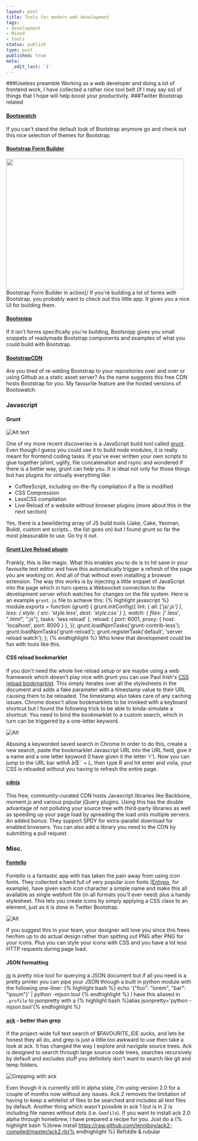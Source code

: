 ```yaml
---
layout: post
title: Tools for modern web development
tags:
- development
- Mixed
- tools
status: publish
type: post
published: true
meta:
  _edit_last: '1'
---
```

###Useless preamble
Working as a web developer and doing a lot of frontend work, I have collected a rather nice tool belt (if I may say so) of things that I hope will help boost your productivity.
###Twitter Bootstrap related
#### [Bootswatch][1]
If you can't stand the default look of Bootstrap anymore go and check out this nice selection of themes for Bootstrap.

#### [Bootstrap Form Builder][2]

<img title="Bootstrap Form Builder" src="https://lh6.googleusercontent.com/-Od5fO3TehO4/UJgTx4eGJUI/AAAAAAAAIQo/Z4zslSr1aOw/s481/Screen%2520Shot%25202012-11-05%2520at%252020.29.45.png" alt="" width="481" height="354" /> Bootstrap Form Builder in action[/ If you're building a lot of forms with Bootstrap, you probably want to check out this little app. It gives you a nice UI for building them.
#### [Bootsnipp][3]
If it isn't forms specifically you're building, Bootsnipp gives you small snippets of readymade Bootstrap components and examples of what you could build with Bootstrap.

#### [BootstrapCDN][4]
Are you tired of re-adding Bootstrap to your repositories over and over or using Github as a static asset server? As the name suggests this free CDN hosts Bootstrap for you. My favourite feature are the hosted versions of Bootswatch.

### Javascript

#### Grunt

![Alt text](https://lh6.googleusercontent.com/-rC0dC5mG4Pk/UJgVyx8ORJI/AAAAAAAAIQw/Q4M0-N92Q08/s512/logo.png)

One of my more recent discoveries is a JavaScript build tool called [grunt][5]. Even though I guess you could use it to build node modules, it is really meant for frontend coding tasks. If you've ever written your own scripts to glue together jshint, uglify, file concatenation and rsync and wondered if there is a better way, grunt can help you. It is ideal not only for those things but has plugins for virtually everything like:

* CoffeeScript, including on-the-fly compilation if a file is modified
* CSS Compression
* LessCSS compilation
* Live Reload of a website without browser plugins (more about this in the next section)

Yes, there is a bewildering array of JS build tools (Jake, Cake, Yeoman, Buildr, custom ant scripts... the list goes on) but I found grunt so far the most pleasurable to use. Go try it out.

#### [Grunt Live Reload plugin][6]
Frankly, this is like magic. What this enables you to do is to hit save in your favourite text editor and have this automatically trigger a refresh of the page you are working on. And all of that without even installing a browser extension. The way this works is by injecting a little snippet of JavaScript into the page which in turn opens a Websocket connection to the development server which watches for changes on the file system. Here is an example `grunt.js` file to achieve this:
{% highlight javascript %}
module.exports = function (grunt) {
  grunt.initConfig({
    lint: {
      all: ['js/*.js']
    },
    less: {
      style: {
        src: 'style.less',
        dest: 'style.css'
      }
    },
    watch: {
      files: ['*.less', "*.html", "*.js"],
      tasks: 'less reload'
    },
    reload: {
      port: 6001,
      proxy: {
        host: 'localhost',
        port: 8000
      }
    },
  });
  grunt.loadNpmTasks('grunt-contrib-less');
  grunt.loadNpmTasks('grunt-reload');
  grunt.registerTask('default', 'server reload watch');
};
{% endhighlight %} Who knew that development could be fun with tools like this.
#### CSS reload bookmarklet
If you don't need the whole live reload setup or are maybe using a web framework which doesn't play nice with grunt you can use Paul Irish's [CSS reload bookmarklet][7]. This simply iterates over all the stylesheets in the document and adds a fake parameter with a timestamp value to their URL causing them to be reloaded. The timestamp also takes care of any caching issues. Chrome doesn't allow bookmarklets to be invoked with a keyboard shortcut but I found the following trick to be able to kinda-simulate a shortcut: You need to bind the bookmarklet to a custom search, which in turn can be triggered by a one-letter keyword.

![Alt](https://lh5.googleusercontent.com/-_Whl1sZppio/UJgbghpKQwI/AAAAAAAAIRA/h-aeCDdn3-w/s674/Screen%2520Shot%25202012-11-05%2520at%252021.02.27.png)

Abusing a keyworded saved search in Chrome In order to do this, create a new search, paste the bookmarklet Javascript URL into the URL field, give it a name and a one letter keyword (I have given it the letter 'r'). Now you can jump to the URL bar withÂ âŒ˜ + L, then type R and hit enter and voila, your CSS is reloaded without you having to refresh the entire page.

#### [cdnjs][8]
This free, community-curated CDN hosts Javascript libraries like Backbone, moment.js and various popular jQuery plugins. Using this has the double advantage of not polluting your source tree with third-party libraries as well as speeding up your page load by spreading the load onto multiple servers. An added bonus: They support SPDY for extra-parallel download for enabled browsers. You can also add a library you need to the CDN by submitting a pull request.

### Misc.

#### [Fontello][9]
Fontello is a fantastic app with has taken the pain away from using icon fonts. They collected a hand full of very popular icon fonts ([Entypo][10], for example), have given each icon character a simple name and make this all available as single webfont file (in all formats you'll ever need) plus a handy stylesheet. This lets you create icons by simply applying a CSS class to an element, just as it is done in Twitter Bootstrap.

![Alt](https://lh5.googleusercontent.com/-fj4HRCQhhxQ/UJgkMDywG3I/AAAAAAAAIRU/H5NWQF-UcEA/s229/Screen%2520Shot%25202012-11-05%2520at%252021.39.53.png)

If you suggest this in your team, your designer will love you since this frees her/him up to do actual design rather than spitting out PNG after PNG for your icons. Plus you can style your icons with CSS and you have a lot less HTTP requests during page load.
#### JSON formatting

[jq][11] is pretty nice tool for querying a JSON document but if all you need is a pretty printer you can pipe your JSON through a built in python module with the following one-liner:
{% highlight bash %}
echo '{"foo": "lorem", "bar": "ipsum"}' | python -mjson.tool
{% endhighlight %}
I have this aliased in `.profile` to jsonpretty with a
{% highlight bash %}alias jsonpretty='python -mjson.tool'{% endhighlight %}
#### [ack][12] - better than grep
If the project-wide full text search of $FAVOURITE_IDE sucks, and lets be honest they all do, and grep is just a little too awkward to use then take a look at ack. It has changed the way I explore and navigate source trees. Ack is designed to search through large source code trees, searches recursively by default and excludes stuff you definitely don't want to search like git and temp folders.

![Grepping with ack](https://lh3.googleusercontent.com/-R7dPtGgbuvQ/UJlzS4QCrlI/AAAAAAAAIRk/EnSQkgHQPy0/s471/Screen%2520Shot%25202012-11-06%2520at%252021.29.07.png)

Even though it is currently still in alpha state, I'm using version 2.0 for a couple of months now without any issues. Ack 2 removes the limitation of having to keep a whitelist of files to be searched and includes all text files by default. Another thing which wasn't possible in ack 1 but is in 2 is including file names without dots (i.e. `Gemfile`). If you want to install ack 2.0 alpha through homebrew, I have prepared a recipe for you. Just do a {% highlight bash %}brew install https://raw.github.com/lenniboy/ack2-compiled/master/ack2.rb{% endhighlight %} Refiddle & rubular

 [1]: http://bootswatch.com/
 [2]: http://bootstrap-forms.heroku.com/
 [3]: http://bootsnipp.com/
 [4]: http://www.bootstrapcdn.com/
 [5]: http://gruntjs.com/
 [6]: https://github.com/webxl/grunt-reload
 [7]: http://paulirish.com/2008/how-to-iterate-quickly-when-debugging-css/
 [8]: http://cdnjs.com/
 [9]: http://fontello.com/
 [10]: http://www.entypo.com/
 [11]: http://stedolan.github.com/jq/
 [12]: http://betterthangrep.com/
